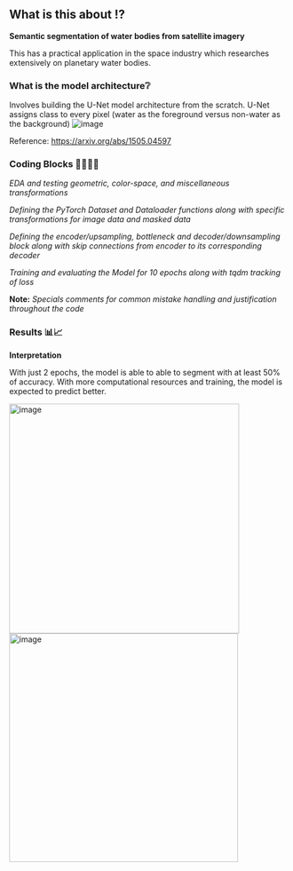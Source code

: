 ## What is this about ⁉️
**Semantic segmentation of water bodies from satellite imagery**

This has a practical application in the space industry which researches extensively on planetary water bodies.

### What is the model architecture❔
Involves building the U-Net model architecture from the scratch. U-Net assigns class to every pixel (water as the foreground versus non-water as the background)
![image](https://github.com/user-attachments/assets/c9336bb4-71f8-4df3-ae85-b6c5698b6d16)


Reference: https://arxiv.org/abs/1505.04597

### Coding Blocks 👩‍💻👩‍💻 

*EDA and testing geometric, color-space, and miscellaneous transformations*

*Defining the PyTorch Dataset and Dataloader functions along with specific transformations for image data and masked data*

*Defining the encoder/upsampling, bottleneck and decoder/downsampling block along with skip connections from encoder to its corresponding decoder*

*Training and evaluating the Model for 10 epochs along with tqdm tracking of loss*

**Note:** *Specials comments for common mistake handling and justification throughout the code*

### Results 📊📈

**Interpretation**

With just 2 epochs, the model is able to able to segment with at least 50% of accuracy. With more computational resources and training, the model is expected to predict better.

<img width="414" alt="image" src="https://github.com/user-attachments/assets/1106bf3d-ac6f-449b-aebf-2d51480fcc10">

<img width="412" alt="image" src="https://github.com/user-attachments/assets/a946c3f1-a05d-4251-b046-03df177813f3">


